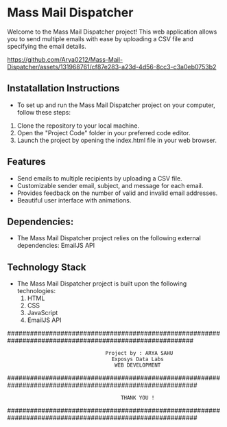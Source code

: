 # Mass Mail Dispatcher

Welcome to the Mass Mail Dispatcher project! This web application allows you to send multiple emails with ease by uploading a CSV file and specifying the email details.


https://github.com/Arya0212/Mass-Mail-Dispatcher/assets/131968761/cf87e283-a23d-4d56-8cc3-c3a0eb0753b2


## Instatallation Instructions
- To set up and run the Mass Mail Dispatcher project on your computer, follow these steps:
1. Clone the repository to your local machine.
2. Open the "Project Code" folder in your preferred code editor.
3. Launch the project by opening the index.html file in your web browser.

## Features
- Send emails to multiple recipients by uploading a CSV file.
- Customizable sender email, subject, and message for each email.
- Provides feedback on the number of valid and invalid email addresses.
- Beautiful user interface with animations.

## Dependencies:
- The Mass Mail Dispatcher project relies on the following external dependencies:
    EmailJS API

## Technology Stack
- The Mass Mail Dispatcher project is built upon the following technologies:
  1. HTML
  2. CSS
  3. JavaScript
  4. EmailJS API

#########################################################################################################

                                    Project by : ARYA SAHU
                                      Exposys Data Labs
                                       WEB DEVELOPMENT

##########################################################################################################

                                         THANK YOU !

##########################################################################################################
